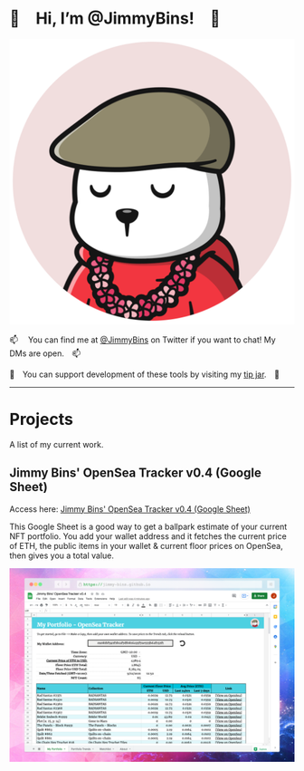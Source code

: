 # 👋 Hi, I’m @JimmyBins! 👋

![An image of a sleepy Winter Bear NFT. Has a brown flat cap, a red hoodie, a pink flower necklace.](assets/bins-circle.png)

📫  You can find me at [@JimmyBins](https://twitter.com/JimmyBins) on Twitter if you want to chat! My DMs are open. 📫

🎁 You can support development of these tools by visiting my [tip jar](https://jimmy-bins.github.io/tipjar). 🎁

---

# Projects

A list of my current work.

## Jimmy Bins' OpenSea Tracker v0.4 (Google Sheet)

Access here: [Jimmy Bins' OpenSea Tracker v0.4 (Google Sheet)](https://docs.google.com/spreadsheets/d/1fF8B0pl00chUApp_OQgIq_Q2sZkZQYmW4xtvMEwZV_Q/edit?usp=sharing)

This Google Sheet is a good way to get a ballpark estimate of your current NFT portfolio. You add your wallet address and it fetches the current price of ETH, the public items in your wallet & current floor prices on OpenSea, then gives you a total value. 

![A screenshot of the OpenSea Portfolio Google Sheet, showing how the spreadsheet is laid out.](assets/opensea-portfolio.png)


